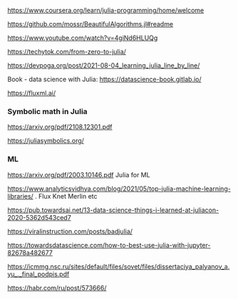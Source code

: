 https://www.coursera.org/learn/julia-programming/home/welcome

https://github.com/mossr/BeautifulAlgorithms.jl#readme

https://www.youtube.com/watch?v=4giNd6HLUQg

https://techytok.com/from-zero-to-julia/

https://devpoga.org/post/2021-08-04_learning_julia_line_by_line/


Book - data science with Julia:
https://datascience-book.gitlab.io/


https://fluxml.ai/

### Symbolic math in Julia

https://arxiv.org/pdf/2108.12301.pdf 

https://juliasymbolics.org/


### ML
https://arxiv.org/pdf/2003.10146.pdf  Julia for ML

https://www.analyticsvidhya.com/blog/2021/05/top-julia-machine-learning-libraries/ . Flux Knet Merlin etc


https://pub.towardsai.net/13-data-science-things-i-learned-at-juliacon-2020-5362d543ced7

https://viralinstruction.com/posts/badjulia/

https://towardsdatascience.com/how-to-best-use-julia-with-jupyter-82678a482677

https://icmmg.nsc.ru/sites/default/files/sovet/files/dissertaciya_palyanov_a.yu_._final_podpis.pdf


https://habr.com/ru/post/573666/
